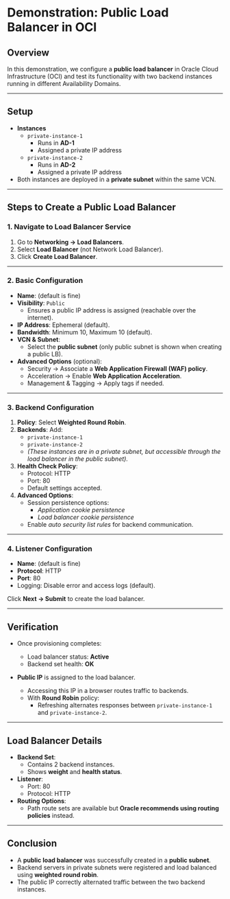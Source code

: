 # Demonstration: Public Load Balancer in OCI

## Overview
In this demonstration, we configure a **public load balancer** in Oracle Cloud Infrastructure (OCI) and test its functionality with two backend instances running in different Availability Domains.

---

## Setup
- **Instances**
  - `private-instance-1`  
    - Runs in **AD-1**  
    - Assigned a private IP address
  - `private-instance-2`  
    - Runs in **AD-2**  
    - Assigned a private IP address
- Both instances are deployed in a **private subnet** within the same VCN.

---

## Steps to Create a Public Load Balancer

### 1. Navigate to Load Balancer Service
1. Go to **Networking → Load Balancers**.
2. Select **Load Balancer** (not Network Load Balancer).
3. Click **Create Load Balancer**.

---

### 2. Basic Configuration
- **Name**: (default is fine)
- **Visibility**: `Public`  
  - Ensures a public IP address is assigned (reachable over the internet).
- **IP Address**: Ephemeral (default).
- **Bandwidth**: Minimum 10, Maximum 10 (default).
- **VCN & Subnet**:  
  - Select the **public subnet** (only public subnet is shown when creating a public LB).
- **Advanced Options** (optional):
  - Security → Associate a **Web Application Firewall (WAF) policy**.
  - Acceleration → Enable **Web Application Acceleration**.
  - Management & Tagging → Apply tags if needed.

---

### 3. Backend Configuration
1. **Policy**: Select **Weighted Round Robin**.
2. **Backends**: Add:
   - `private-instance-1`
   - `private-instance-2`
   - *(These instances are in a private subnet, but accessible through the load balancer in the public subnet).*
3. **Health Check Policy**:
   - Protocol: HTTP  
   - Port: 80  
   - Default settings accepted.
4. **Advanced Options**:
   - Session persistence options:  
     - *Application cookie persistence*  
     - *Load balancer cookie persistence*  
   - Enable *auto security list rules* for backend communication.

---

### 4. Listener Configuration
- **Name**: (default is fine)
- **Protocol**: HTTP
- **Port**: 80
- Logging: Disable error and access logs (default).

Click **Next → Submit** to create the load balancer.

---

## Verification

- Once provisioning completes:
  - Load balancer status: **Active**  
  - Backend set health: **OK**  

- **Public IP** is assigned to the load balancer.  
  - Accessing this IP in a browser routes traffic to backends.  
  - With **Round Robin** policy:
    - Refreshing alternates responses between `private-instance-1` and `private-instance-2`.

---

## Load Balancer Details
- **Backend Set**:
  - Contains 2 backend instances.
  - Shows **weight** and **health status**.
- **Listener**:
  - Port: 80
  - Protocol: HTTP
- **Routing Options**:
  - Path route sets are available but **Oracle recommends using routing policies** instead.

---

## Conclusion
- A **public load balancer** was successfully created in a **public subnet**.  
- Backend servers in private subnets were registered and load balanced using **weighted round robin**.  
- The public IP correctly alternated traffic between the two backend instances.
